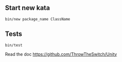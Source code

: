 Start new kata
--------------

```
bin/new package_name ClassName
```

Tests
-----

```
bin/test
```

Read the doc https://github.com/ThrowTheSwitch/Unity

